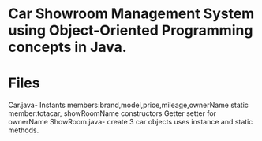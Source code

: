 #  Car Showroom Management System using Object-Oriented Programming concepts in Java.
# Files
Car.java-
Instants members:brand,model,price,mileage,ownerName
static member:totacar, showRoomName
constructors
Getter setter for ownerName
ShowRoom.java-
create 3 car objects
uses instance and static methods.



